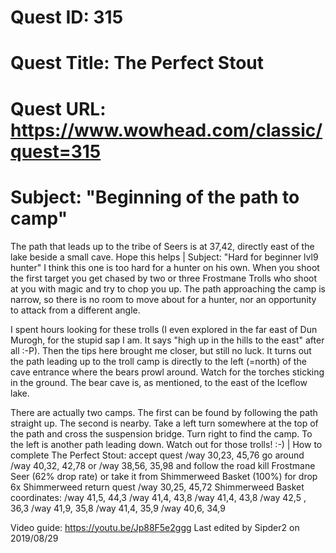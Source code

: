 # Quest ID: 315
# Quest Title: The Perfect Stout
# Quest URL: https://www.wowhead.com/classic/quest=315
# Subject: "Beginning of the path to camp"
The path that leads up to the tribe of Seers is at 37,42, directly east of the lake beside a small cave.
Hope this helps | Subject: "Hard for beginner lvl9 hunter"
I think this one is too hard for a hunter on his own. When you shoot the first target you get chased by two or three Frostmane Trolls who shoot at you with magic and try to chop you up. The path approaching the camp is narrow, so there is no room to move about for a hunter, nor an opportunity to attack from a different angle.

I spent hours looking for these trolls (I even explored in the far east of Dun Murogh, for the stupid sap I am. It says "high up in the hills to the east" after all :-P). Then the tips here brought me closer, but still no luck. It turns out the path leading up to the troll camp is directly to the left (=north) of the cave entrance where the bears prowl around. Watch for the torches sticking in the ground. The bear cave is, as mentioned, to the east of the Iceflow lake.

There are actually two camps. The first can be found by following the path straight up. The second is nearby. Take a left turn somewhere at the top of the path and cross the suspension bridge. Turn right to find the camp. To the left is another path leading down. Watch out for those trolls! :-) | How to complete  The Perfect Stout:
accept quest /way 30,23, 45,76
go around /way 40,32, 42,78 or /way 38,56, 35,98 and follow the road
kill Frostmane Seer (62% drop rate) or take it from Shimmerweed Basket (100%) for drop 6x  Shimmerweed
return quest /way 30,25, 45,72
Shimmerweed Basket coordinates:
/way 41,5, 44,3
/way 41,4, 43,8
/way 41,4, 43,8
/way 42,5 , 36,3
/way 41,9, 35,8
/way 41,4, 35,9
/way 40,6, 34,9

Video guide: https://youtu.be/Jp88F5e2ggg
Last edited by Sipder2 on 2019/08/29